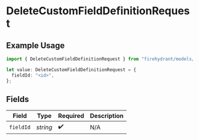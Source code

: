 # DeleteCustomFieldDefinitionRequest

## Example Usage

```typescript
import { DeleteCustomFieldDefinitionRequest } from "firehydrant/models/operations";

let value: DeleteCustomFieldDefinitionRequest = {
  fieldId: "<id>",
};
```

## Fields

| Field              | Type               | Required           | Description        |
| ------------------ | ------------------ | ------------------ | ------------------ |
| `fieldId`          | *string*           | :heavy_check_mark: | N/A                |